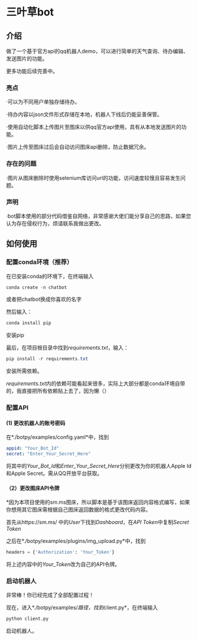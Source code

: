 # 三叶草bot

## 介绍

做了一个基于官方api的qq机器人demo，可以进行简单的天气查询、待办编辑、发送图片的功能。

更多功能后续完善中。

### 亮点
·可以为不同用户单独存储待办。

·待办内容以json文件形式存储在本地，机器人下线后仍能妥善保管。

·使用自动化脚本上传图片至图床以供qq官方api使用，具有从本地发送图片的功能。

·图片上传至图床过后会自动访问图床api删除，防止数据冗余。

### 存在的问题

·图片从图床删除时使用selenium库访问url的功能，访问速度较慢且容易发生问题。

### 声明

·bot脚本使用的部分代码借鉴自网络，非常感谢大佬们能分享自己的思路，如果您认为存在侵权行为，烦请联系我做出更改。

## 如何使用

### 配置conda环境（推荐）

在已安装conda的环境下，在终端输入

```powershell
conda create -n chatbot
```

或者把chatbot换成你喜欢的名字

然后输入：

```powershell
conda install pip
```

安装pip

最后，在项目根目录中找到*requirements.txt*，输入：

```powershell
pip install -r requirements.txt
```

安装所需依赖。

*requirements.txt*内的依赖可能看起来很多，实际上大部分都是conda环境自带的，我直接把所有依赖贴上去了，因为懒（）

### 配置API

#### (1) 更改机器人的账号密码

在*./botpy/examples/config.yaml*中，找到

```yaml
appid: "Your_Bot_Id"
secret: "Enter_Your_Secret_Here"
```

将其中的*Your_Bot_Id*和*Enter_Your_Secret_Here*分别更改为你的机器人Apple Id和Apple Secret。需从QQ开放平台获取。

#### （2）更改图床API令牌

\*因为本项目使用的sm.ms图床，所以脚本是基于该图床返回内容格式编写，如果你想用其它图床需根据自己图床返回数据的格式更改代码内容。

首先从https://sm.ms/ 中的*User*下找到*Dashboard*，在*API Token*中复制*Secret Token*

之后在*./botpy/examples/plugins/img_upload.py*中，找到

```python
headers = {'Authorization': 'Your_Token'}
```

将上述内容中的*Your_Token*改为自己的API令牌。

### 启动机器人

非常棒！你已经完成了全部配置过程！

现在，进入*./botpy/examples/*路径，找到*client.py*，在终端输入

```python
python client.py
```

启动机器人。

